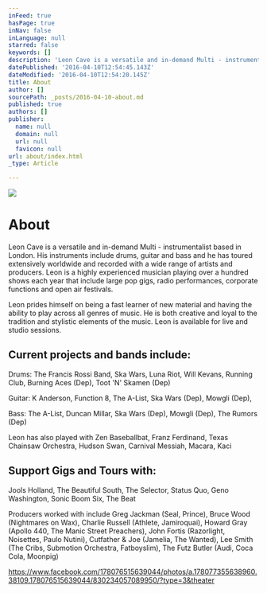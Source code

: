```yaml
---
inFeed: true
hasPage: true
inNav: false
inLanguage: null
starred: false
keywords: []
description: 'Leon Cave is a versatile and in-demand Multi - instrumentalist based in London. His instruments include drums, guitar and bass and he has toured extensively worldwide and recorded with a wide range of artists and producers. Leon is a highly experienced musician playing over a hundred shows each year that include large pop gigs, radio performances, corporate functions and open air festivals.'
datePublished: '2016-04-10T12:54:45.143Z'
dateModified: '2016-04-10T12:54:20.145Z'
title: About
author: []
sourcePath: _posts/2016-04-10-about.md
published: true
authors: []
publisher:
  name: null
  domain: null
  url: null
  favicon: null
url: about/index.html
_type: Article

---
```

![](https://the-grid-user-content.s3-us-west-2.amazonaws.com/45ea7663-bf9e-4bbe-9747-921787997d2d.jpg)

# About

Leon Cave is a versatile and in-demand Multi - instrumentalist based in London. His instruments include drums, guitar and bass and he has toured extensively worldwide and recorded with a wide range of artists and producers. Leon is a highly experienced musician playing over a hundred shows each year that include large pop gigs, radio performances, corporate functions and open air festivals.

Leon prides himself on being a fast learner of new material and having the ability to play across all genres of music. He is both creative and loyal to the tradition and stylistic elements of the music. Leon is available for live and studio sessions.

## Current projects and bands include:

Drums: The Francis Rossi Band, Ska Wars, Luna Riot, Will Kevans, Running Club, Burning Aces (Dep), Toot 'N' Skamen (Dep)

Guitar: K Anderson, Function 8, The A-List, Ska Wars (Dep), Mowgli (Dep),

Bass: The A-List, Duncan Millar, Ska Wars (Dep), Mowgli (Dep), The Rumors (Dep)

Leon has also played with Zen Baseballbat, Franz Ferdinand, Texas Chainsaw Orchestra, Hudson Swan, Carnival Messiah, Macara, Kaci

## Support Gigs and Tours with:

Jools Holland, The Beautiful South, The Selector, Status Quo, Geno Washington, Sonic Boom Six, The Beat

Producers worked with include Greg Jackman (Seal, Prince), Bruce Wood (Nightmares on Wax), Charlie Russell (Athlete, Jamiroquai), Howard Gray (Apollo 440, The Manic Street Preachers), John Fortis (Razorlight, Noisettes, Paulo Nutini), Cutfather & Joe (Jamelia, The Wanted), Lee Smith (The Cribs, Submotion Orchestra, Fatboyslim), The Futz Butler (Audi, Coca Cola, Moonpig)

https://www.facebook.com/178076515639044/photos/a.178077355638960.38109.178076515639044/830234057089950/?type=3&theater